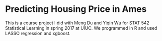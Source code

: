# Predicting Housing Price in Ames

This is a course project I did with Meng Du and Yiqin Wu for STAT 542 Statistical Learning in spring 2017 at UIUC. We programmed in R and used LASSO regression and xgboost.